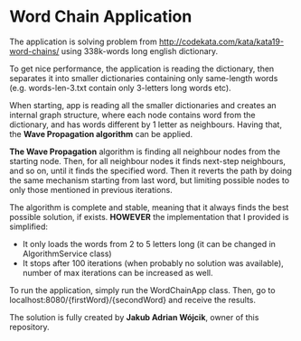 # Word Chain Application

The application is solving problem from http://codekata.com/kata/kata19-word-chains/ using 338k-words long english dictionary.

To get nice performance, the application is reading the dictionary, then separates it into smaller dictionaries containing only same-length words (e.g. words-len-3.txt contain only 3-letters long words etc).

When starting, app is reading all the smaller dictionaries and creates an internal graph structure, where each node contains word from the dictionary, and has words different by 1 letter as neighbours. Having that, the __Wave Propagation algorithm__ can be applied.

__The Wave Propagation__ algorithm is finding all neighbour nodes from the starting node. Then, for all neighbour nodes it finds next-step neighbours, and so on, until it finds the specified word. Then it reverts the path by doing the same mechanism starting from last word, but limiting possible nodes to only those mentioned in previous iterations.

The algorithm is complete and stable, meaning that it always finds the best possible solution, if exists.
__HOWEVER__ the implementation that I provided is simplified:
* It only loads the words from 2 to 5 letters long (it can be changed in AlgorithmService class)
* It stops after 100 iterations (when probably no solution was available), number of max iterations can be increased as well.

To run the application, simply run the WordChainApp class. Then, go to localhost:8080/{firstWord}/{secondWord} and receive the results.

The solution is fully created by __Jakub Adrian Wójcik__, owner of this repository.
